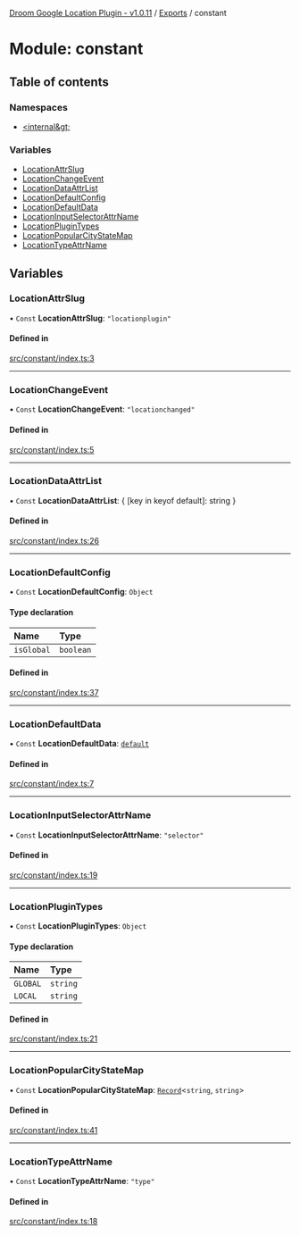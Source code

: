 [Droom Google Location Plugin - v1.0.11](../README.md) / [Exports](../modules.md) / constant

# Module: constant

## Table of contents

### Namespaces

- [&lt;internal\&gt;](constant._internal_.md)

### Variables

- [LocationAttrSlug](constant.md#locationattrslug)
- [LocationChangeEvent](constant.md#locationchangeevent)
- [LocationDataAttrList](constant.md#locationdataattrlist)
- [LocationDefaultConfig](constant.md#locationdefaultconfig)
- [LocationDefaultData](constant.md#locationdefaultdata)
- [LocationInputSelectorAttrName](constant.md#locationinputselectorattrname)
- [LocationPluginTypes](constant.md#locationplugintypes)
- [LocationPopularCityStateMap](constant.md#locationpopularcitystatemap)
- [LocationTypeAttrName](constant.md#locationtypeattrname)

## Variables

### LocationAttrSlug

• `Const` **LocationAttrSlug**: ``"locationplugin"``

#### Defined in

[src/constant/index.ts:3](https://github.com/hitendrarao/location/blob/4dc7506/src/constant/index.ts#L3)

___

### LocationChangeEvent

• `Const` **LocationChangeEvent**: ``"locationchanged"``

#### Defined in

[src/constant/index.ts:5](https://github.com/hitendrarao/location/blob/4dc7506/src/constant/index.ts#L5)

___

### LocationDataAttrList

• `Const` **LocationDataAttrList**: { [key in keyof default]: string }

#### Defined in

[src/constant/index.ts:26](https://github.com/hitendrarao/location/blob/4dc7506/src/constant/index.ts#L26)

___

### LocationDefaultConfig

• `Const` **LocationDefaultConfig**: `Object`

#### Type declaration

| Name | Type |
| :------ | :------ |
| `isGlobal` | `boolean` |

#### Defined in

[src/constant/index.ts:37](https://github.com/hitendrarao/location/blob/4dc7506/src/constant/index.ts#L37)

___

### LocationDefaultData

• `Const` **LocationDefaultData**: [`default`](../interfaces/interface_placedata.default.md)

#### Defined in

[src/constant/index.ts:7](https://github.com/hitendrarao/location/blob/4dc7506/src/constant/index.ts#L7)

___

### LocationInputSelectorAttrName

• `Const` **LocationInputSelectorAttrName**: ``"selector"``

#### Defined in

[src/constant/index.ts:19](https://github.com/hitendrarao/location/blob/4dc7506/src/constant/index.ts#L19)

___

### LocationPluginTypes

• `Const` **LocationPluginTypes**: `Object`

#### Type declaration

| Name | Type |
| :------ | :------ |
| `GLOBAL` | `string` |
| `LOCAL` | `string` |

#### Defined in

[src/constant/index.ts:21](https://github.com/hitendrarao/location/blob/4dc7506/src/constant/index.ts#L21)

___

### LocationPopularCityStateMap

• `Const` **LocationPopularCityStateMap**: [`Record`](constant._internal_.md#record)<`string`, `string`\>

#### Defined in

[src/constant/index.ts:41](https://github.com/hitendrarao/location/blob/4dc7506/src/constant/index.ts#L41)

___

### LocationTypeAttrName

• `Const` **LocationTypeAttrName**: ``"type"``

#### Defined in

[src/constant/index.ts:18](https://github.com/hitendrarao/location/blob/4dc7506/src/constant/index.ts#L18)
